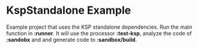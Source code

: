 # KspStandalone Example

Example project that uses the KSP standalone dependencies.
Run the main function in **:runner**. It will use the processor **:test-ksp**, analyze the code of **:sandobx** and
and generate code to **:sandbox/build**.
